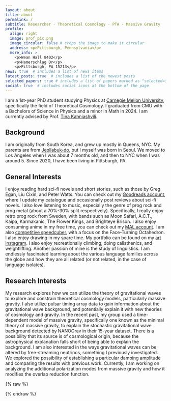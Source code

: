 ```yaml
---
layout: about
title: about
permalink: /
subtitle: Researcher · Theoretical Cosmology · PTA · Massive Gravity
profile:
  align: right
  image: prof_pic.png
  image_circular: false # crops the image to make it circular
  address: <p>Pittsburgh, Pennsylvania</p>
  more_info: >
    <p>Wean Hall 8402</p>
    <p>Hamerschlag Dr</p>
    <p>Pittsburgh, PA 15213</p>
news: true  # includes a list of news items
latest_posts: true  # includes a list of the newest posts
selected_papers: true # includes a list of papers marked as "selected={true}"
social: true  # includes social icons at the bottom of the page
---
```


I am a 1st-year PhD student studying Physics at [Carnegie Mellon University](https://www.cmu.edu/), specifically the field of Theoretical Cosmology. I graduated from CMU with a Bachelors of Science in Physics and a minor in Math in 2024. I am currently advised by Prof. [Tina Kahniashvili](https://www.cmu.edu/physics/people/faculty/kahniashvili.html). 

## Background

 I am originally from South Korea, and grew up mostly in Queens, NYC. My parents are from [Jeollabuk-do](https://en.wikipedia.org/wiki/North_Jeolla_Province), but I myself was born in Seoul. We moved to Los Angeles when I was about 7 months old, and then to NYC when I was around 5. Since 2020, I have been living in Pittsburgh, PA. 

## General Interests

I enjoy reading hard sci-fi novels and short stories, such as those by Greg Egan, Liu Cixin, and Peter Watts. You can check out my [Goodreads account](https://www.goodreads.com/user/show/86513877-chris-choi), where I update my catalogue and occasionally post reviews about sci-fi novels. I also love listening to music, especially the genre of prog rock and prog metal (about a 70%-30% split respectively). Specifically, I really enjoy retro prog rock from Sweden, with bands such as Moon Safari, A.C.T., Kaipa, Karmakanic, The Flower Kings, and Brighteye Brison. I also enjoy consuming anime in my free time, you can check out my [MAL account](https://myanimelist.net/profile/ChrisChoi314). I am also [competitive speedcuber](https://www.worldcubeassociation.org/persons/2016CHOI01), with a focus on the Face-Turning Octahedron. I also enjoy drawing in my spare time. My portfolio can be found on my [art instagram](https://www.instagram.com/sophonicai/). I also enjoy recreationally climbing, doing calisthenics, and weightlifting. Another passion of mine is the study of linguistics. I am endlessly fascinated learning about the various language families across the globe and how they are all related (or not related, in the case of language isolates).

## Research Interests

My research explores how we can utilize the theory of gravitational waves to explore and constrain theoretical cosmology models, particularly massive gravity. I also utilize pulsar timing array data to gain information about the gravitational wave background, and potentially explain it with new theories of cosmology and gravity. In the recent past, my group used a time-dependent model of massive gravity, specifically one known as the minimal theory of massive gravity, to explain the stochastic gravitational wave background detected by NANOGrav in their 15-year dataset. There is a possibility that its source is of cosmological origin, because the astrophysical explanation falls short of being able to explain the background. I am also interested in the ways gravitational waves can be altered by free-streaming neutrinos, something I previously investigated. We explored the possibility of establishing a particular damping amplitude and comparing the results with previous work. Currently, I am working on analyzing the additional polarization modes from massive gravity and how it modifies the overlap reduction function.

{% raw %}
<!-- ——— enable Abs / Bib toggle on this page ——— -->
<script>
document.addEventListener('DOMContentLoaded', () => {

  /* Abs button */
  document.querySelectorAll('.links .abstract').forEach(btn =>
    btn.addEventListener('click', () => {
      const blk = btn.closest('.entry-body').querySelector('div.abstract');  // <-- NB: div!
      blk.classList.toggle('open');
      blk.classList.toggle('hidden');
    })
  );

  /* Bib button */
  document.querySelectorAll('.links .bibtex').forEach(btn =>
    btn.addEventListener('click', () => {
      const blk = btn.closest('.entry-body').querySelector('div.bibtex');    // <-- NB: div!
      blk.classList.toggle('open');
      blk.classList.toggle('hidden');
    })
  );

});
</script>
{% endraw %}
